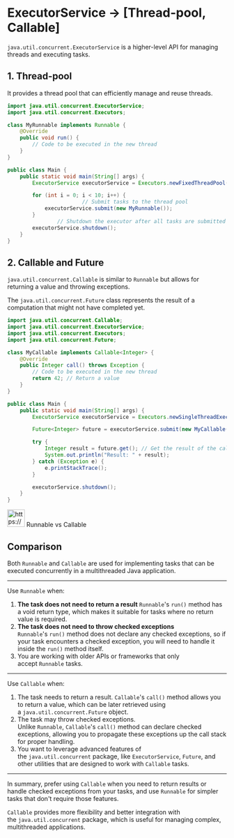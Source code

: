# ExecutorService → [Thread-pool, Callable]

`java.util.concurrent.ExecutorService` is a higher-level API for managing threads and executing tasks.

## 1. Thread-pool

It provides a thread pool that can efficiently manage and reuse threads.

```java
import java.util.concurrent.ExecutorService;
import java.util.concurrent.Executors;

class MyRunnable implements Runnable {
    @Override
    public void run() {
        // Code to be executed in the new thread
    }
}

public class Main {
    public static void main(String[] args) {
        ExecutorService executorService = Executors.newFixedThreadPool(4); // Create a thread pool with 4 threads

        for (int i = 0; i < 10; i++) {
						// Submit tasks to the thread pool
            executorService.submit(new MyRunnable());
        }
				// Shutdown the executor after all tasks are submitted
        executorService.shutdown();
    }
}
```

## 2. Callable and Future

`java.util.concurrent.Callable` is similar to `Runnable` but allows for returning a value and throwing exceptions.

The `java.util.concurrent.Future` class represents the result of a computation that might not have completed yet.

```java
import java.util.concurrent.Callable;
import java.util.concurrent.ExecutorService;
import java.util.concurrent.Executors;
import java.util.concurrent.Future;

class MyCallable implements Callable<Integer> {
    @Override
    public Integer call() throws Exception {
        // Code to be executed in the new thread
        return 42; // Return a value
    }
}

public class Main {
    public static void main(String[] args) {
        ExecutorService executorService = Executors.newSingleThreadExecutor();

        Future<Integer> future = executorService.submit(new MyCallable()); // Submit the callable task

        try {
            Integer result = future.get(); // Get the result of the callable task
            System.out.println("Result: " + result);
        } catch (Exception e) {
            e.printStackTrace();
        }

        executorService.shutdown();
    }
}
```

<aside>
<img src="https://www.notion.so/icons/skull_purple.svg" alt="https://www.notion.so/icons/skull_purple.svg" width="40px" /> Runnable vs Callable

## Comparison

Both `Runnable` and `Callable` are used for implementing tasks that can be executed concurrently in a multithreaded Java application.

---

Use `Runnable` when:

1. **The task does not need to return a result**
`Runnable`'s `run()` method has a void return type, which makes it suitable for tasks where no return value is required.
2. **The task does not need to throw checked exceptions**
`Runnable`'s `run()` method does not declare any checked exceptions, so if your task encounters a checked exception, you will need to handle it inside the `run()` method itself.
3. You are working with older APIs or frameworks that only accept `Runnable` tasks.

---

Use `Callable` when:

1. The task needs to return a result.
`Callable`'s `call()` method allows you to return a value, which can be later retrieved using a `java.util.concurrent.Future` object.
2. The task may throw checked exceptions. Unlike `Runnable`, `Callable`'s `call()` method can declare checked exceptions, allowing you to propagate these exceptions up the call stack for proper handling.
3. You want to leverage advanced features of the `java.util.concurrent` package, like `ExecutorService`, `Future`, and other utilities that are designed to work with `Callable` tasks.

---

In summary, prefer using `Callable` when you need to return results or handle checked exceptions from your tasks, and use `Runnable` for simpler tasks that don't require those features.

`Callable` provides more flexibility and better integration with the `java.util.concurrent` package, which is useful for managing complex, multithreaded applications.

</aside>